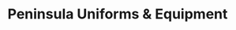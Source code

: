 ---
title: "Peninsula Uniforms & Equipment"
url: /redwood-city/peninsula-uniforms-und-equipment/
shop: Kleidung
---